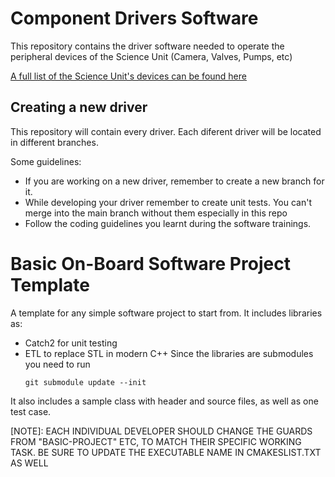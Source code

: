 # Component Drivers Software
This repository contains the driver software needed to operate the peripheral devices of the Science Unit (Camera, Valves, Pumps, etc)

[A full list of the Science Unit's devices can be found here](https://helit.org/dist-ocdt-wv/)

## Creating a new driver
This repository will contain every driver. Each diferent driver will be located in different branches.

Some guidelines:
- If you are working on a new driver, remember to create a new branch for it.
- While developing your driver remember to create unit tests. You can't merge into the main branch without them especially in this repo
- Follow the coding guidelines you learnt during the software trainings.

# Basic On-Board Software Project Template

A template for any simple software project to start from.
It includes libraries as:
- Catch2 for unit testing
- ETL to replace STL in modern C++
Since the libraries are submodules you need to run
  ```
  git submodule update --init
  ```

It also includes a sample class with header and source files, as well as one test case.

[NOTE]: EACH INDIVIDUAL DEVELOPER SHOULD CHANGE THE GUARDS FROM "BASIC-PROJECT" ETC, TO MATCH THEIR SPECIFIC WORKING TASK. BE SURE TO UPDATE THE EXECUTABLE NAME IN CMAKESLIST.TXT AS WELL  
